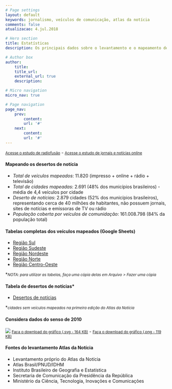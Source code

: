 ```yaml
---
# Page settings
layout: default
keywords: jornalismo, veículos de comunicação, atlas da notícia
comments: false
atualizacao: 4.jul.2018

# Hero section
title: Estatísticas
description: Os principais dados sobre o levantamento e o mapeamento de veículos de comunicação e jornalismo no Brasil

# Author box
author:
    title:
    title_url:
    external_url: true
    description:

# Micro navigation
micro_nav: true

# Page navigation
page_nav:
    prev:
        content:
        url: '#'
    next:
        content:
        url: '#'
---
```


<small>[Acesse o estudo de radiofusão](../radiodifusao)</small> -
<small>[Acesse o estudo de jornais e notícias online](../jornais-online)</small>

#### Mapeando os desertos de notícia

- *Total de veículos mapeados*: 11.820 (impresso + online + rádio + televisão)
- *Total de cidades mapeadas*: 2.691 (48% dos municípios brasileiros) - média de 4,4 veículos por cidade
- *Deserto de notícias*: 2.879 cidades (52% dos municípios brasileiros), representando cerca de 40 milhões de habitantes, não possuem jornais, sites de notícias e emissoras de TV ou rádio
- *População coberta por veículos de comunidação*: 161.008.798 (84% da população total)

#### Tabelas completas dos veículos mapeados (Google Sheets)

- [Região Sul](https://docs.google.com/spreadsheets/d/1Ewlly_uu2tonsDtR8iZnGmCggBDeEAJ6aWWFYqHFJs8/edit#gid=0)
- [Região Sudeste](https://docs.google.com/spreadsheets/d/1y7MGIeIfoRYTvL5o3m0YP8PmnnL2-ti8nqb7ZXDuR2Y/edit#gid=0)
- [Região Nordeste](https://docs.google.com/spreadsheets/d/1kq-mCdViPCTKJtLcVpxh7J13GDfoOdIO-TAjwFRmnGA/edit#gid=624440017)
- [Região Norte](https://docs.google.com/spreadsheets/d/1KRytDLPN4N-pOxj9Pu2SJf6zLwlLkeUJLec-J7T4qeg/edit?usp=drive_web&ouid=116923582836460804252)
- [Região Centro-Oeste](https://docs.google.com/spreadsheets/d/1tGNJKxYbXQP6jUXfBRH07cE4Pfo6OA-GLBXjK7qwwCI/edit#gid=0)

*<small><em>NOTA: para utilizar as tabelas, faça uma cópia delas em Arquivo > Fazer uma cópia</em></small>

#### Tabela de desertos de notícias*

- [Desertos de notícias](https://docs.google.com/spreadsheets/d/1bD4t4rzIY_aHw6uoydyo7OC_QwU_OqVR2U4oK7yeRWs/edit?usp=sharing)

*<small><em>cidades sem veículos mapeados na primeira edição do Atlas da Notícia</em></small>

#### Considera dados do senso de 2010

![](../graficos/total_jornal_online_radio_tv.svg)
<small><a id="download" href="../graficos/total_jornal_online_radio_tv.svg" download="atlas_totais.svg">Faça o download do gráfico (.svg - 164 KB)</a></small> -
<small><a id="download" href="../graficos/total_jornal_online_radio_tv.png" download="atlas_totais.png">Faça o download do gráfico (.png - 119 KB)</a></small>

#### Fontes do levantamento Atlas da Notícia
- Levantamento próprio do Atlas da Notícia
- Atlas Brasil/PNUD/IDHM
- Instituto Brasileiro de Geografia e Estatística
- Secretaria de Comunicação da Presidência da República
- Ministério da Ciência, Tecnologia, Inovações e Comunicações
